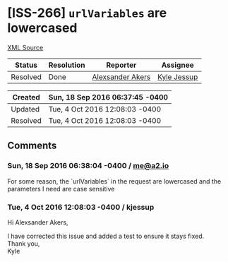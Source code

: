 # [ISS-266] `urlVariables` are lowercased

[XML Source](./xml/ISS-266.xml)
<p></p>





Status|Resolution|Reporter|Assignee
------|----------|--------|--------
Resolved|Done|[Alexsander Akers](me@a2.io)|[Kyle Jessup]($kjessup)





Created|Sun, 18 Sep 2016 06:37:45 -0400
-------|--------------
Updated|Tue, 4 Oct 2016 12:08:03 -0400
Resolved|Tue, 4 Oct 2016 12:08:03 -0400


## Comments




### Sun, 18 Sep 2016 06:38:04 -0400 / me@a2.io 

<p><p>For some reason, the `urlVariables` in the request are lowercased and the parameters I need are case sensitive</p></p>


### Tue, 4 Oct 2016 12:08:03 -0400 / kjessup 

<p><p>Hi Alexsander Akers,</p>

<p>I have corrected this issue and added a test to ensure it stays fixed.<br/>
Thank you,<br/>
Kyle</p></p>


